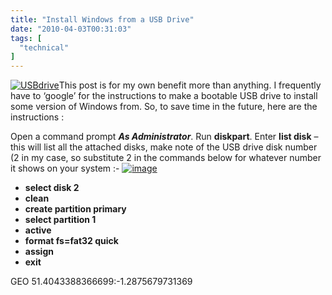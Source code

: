 ```yaml
---
title: "Install Windows from a USB Drive"
date: "2010-04-03T00:31:03"
tags: [
  "technical"
]
---
```

[![USBdrive](USBdrive_thumb.jpg "USBdrive")](https://kapie.com/content/binary/WindowsLiveWriter/InstallWindowsfromaUSBDrive_7A5/USBdrive_2.jpg)This post is for my own benefit more than anything. I frequently have to ‘google’ for the instructions to make a bootable USB drive to install some version of Windows from. So, to save time in the future, here are the instructions :

Open a command prompt ***As Administrator***. Run **diskpart**. Enter **list disk** – this will list all the attached disks, make note of the USB drive disk number (2 in my case, so substitute 2 in the commands below for whatever number it shows on your system :- [![image](image_thumb.png "image")](https://kapie.com/content/binary/WindowsLiveWriter/InstallWindowsfromaUSBDrive_7A5/image_2.png)

-   **select disk 2**
-   **clean**
-   **create partition primary**
-   **select partition 1**
-   **active**
-   **format fs=fat32 quick**
-   **assign**
-   **exit**

GEO 51.4043388366699:\-1.2875679731369